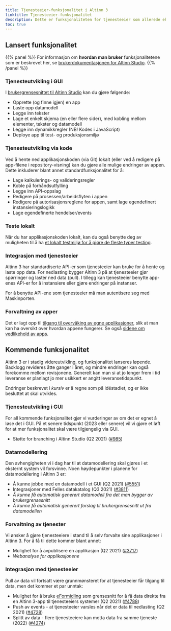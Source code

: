 ```yaml
---
title: Tjenesteeier-funksjonalitet i Altinn 3
linktitle: Tjenesteeier-funksjonalitet
description: Dette er funksjonaliteten for tjenesteeier som allerede eksisterer, og noen av de større endringene som er planlagt framover i Altinn 3.
toc: true
---
```

## Lansert funksjonalitet

{{% panel %}}
For informasjon om **hvordan man bruker** funksjonalitetene som er beskrevet her, se [brukerdokumentasjonen for Altinn Studio](/docs/altinn-studio/).
{{% /panel %}}

### Tjenesteutvikling i GUI

I [brukergrensesnittet til Altinn Studio](https://altinn.studio) kan du gjøre følgende:

- Opprette (og finne igjen) en app
- Laste opp datamodell
- Legge inn tekster
- Lage et enkelt skjema (en eller flere sider), med kobling mellom elementer, tekster og datamodell
- Legge inn dynamikkregler (NB! Kodes i JavaScript)
- Deploye app til test- og produksjonsmiljø

### Tjenesteutvikling via kode

Ved å hente ned applikasjonskoden (via Git) lokalt (eller ved å redigere på app-filene i repository-visning) kan du gjøre alle mulige endringer av appen. Dette inkluderer blant annet standardfunksjonalitet for å:

- Lage kalkulerings- og valideringsregler
- Koble på forhåndsutfylling
- Legge inn API-oppslag
- Redigere på prosessen/arbeidsflyten i appen
- Redigere på autorisasjonsreglene for appen, samt lage egendefinert instansieringslogikk
- Lage egendefinerte hendelser/events

### Teste lokalt

Når du har applikasjonskoden lokalt, kan du også benytte deg av muligheten til å ha [et lokalt testmiljø for å gjøre de fleste typer testing](/docs/altinn-studio/testing/local/). 

### Integrasjon med tjenesteeier

Altinn 3 har standardiserte API-er som tjenesteeier kan bruke for å hente og laste opp data. For nedlasting bygger Altinn 3 på at tjenesteeier gjør spørringer og laster ned data (pull). I tillegg kan tjenesteeier benytte app-enes API-er for å instansiere eller gjøre endringer på instanser.

For å benytte API-ene som tjenesteeier må man autentisere seg med Maskinporten.

### Forvaltning av apper
Det er lagt opp til [tilgang til overvåking av egne applikasjoner](/docs/altinn-studio/getting-started/access-management/apps/), slik at man kan ha oversikt over hvordan appene fungerer. Se også [sidene om vedlikehold av apps](/docs/altinn-studio/maintainance/).

## Kommende funksjonalitet

Altinn 3 er i stadig videreutvikling, og funksjonalitet lanseres løpende. Backlogg revideres åtte ganger i året, og mindre endringer kan også forekomme mellom revisjonene.
Generelt kan man si at jo lenger frem i tid leveranse er planlagt jo mer usikkert er angitt leveransetidspunkt.

Endringer beskrevet i _kursiv_ er å regne som på idéstadiet, og er ikke besluttet at skal utvikles.

### Tjenesteutvikling i GUI

For all kommende funksjonalitet gjør vi vurderinger av om det er egnet å løse det i GUI. På et senere tidspunkt (2023 eller senere) vil vi gjøre et løft for at mer funksjonalitet skal være tilgjengelig via GUI.

- Støtte for branching i Altinn Studio (Q2 2021) ([#985](https://github.com/Altinn/altinn-studio/issues/985))

### Datamodellering

Den avhengigheten vi i dag har til at datamodellering skal gjøres i et eksternt system vil forsvinne. Noen høydepunkter i planene for datamodellering i Altinn 3 er:

- Å kunne jobbe med en datamodell i et GUI (Q2 2021) ([#5551](https://github.com/Altinn/altinn-studio/issues/5551))
- Integrasjoner med Felles datakatalog (Q3 2021) ([#3811](https://github.com/Altinn/altinn-studio/issues/3811))
- _Å kunne få automatisk generert datamodell fra det man bygger av brukergrensesnitt_
- _Å kunne få automatisk generert forslag til brukergrensesnitt ut fra datamodellen_

### Forvaltning av tjenester

Vi ønsker å gjøre tjenesteeiere i stand til å selv forvalte sine applikasjoner i Altinn 3. For å få til dette kommer blant annet:

- Mulighet for å avpublisere en applikasjon (Q2 2021) ([#3717](https://github.com/Altinn/altinn-studio/issues/3717))
- _Webanalyse for applikasjonene_

### Integrasjon med tjenesteeier

Pull av data vil fortsatt være grunnmønsteret for at tjenesteeier får tilgang til data, men det kommer et par unntak:

- Mulighet for å bruke [eFormidling](https://samarbeid.digdir.no/eformidling/eformidling/20) som grensesnitt for å få data direkte fra en Altinn 3-app til tjenesteeiers systemer (Q2 2021) ([#4788](https://github.com/Altinn/altinn-studio/issues/4788))
- Push av events - at tjenesteeier varsles når det er data til nedlasting (Q2 2021) ([#4728](https://github.com/Altinn/altinn-studio/issues/4728))
- Splitt av data - flere tjenesteeiere kan motta data fra samme tjeneste (2022) ([#4274](https://github.com/Altinn/altinn-studio/issues/4274))
